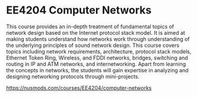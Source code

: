 # EE4204 Computer Networks

This course provides an in-depth treatment of fundamental topics of network design based on the Internet protocol stack model. It is aimed at making students understand how networks work through understanding of the underlying principles of sound network design. This course covers topics including network requirements, architecture, protocol stack models, Ethernet Token Ring, Wireless, and FDDI networks, bridges, switching and routing in IP and ATM networks, and internetworking. Apart from learning the concepts in networks, the students will gain expertise in analyzing and designing networking protocols through mini-projects.

https://nusmods.com/courses/EE4204/computer-networks